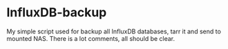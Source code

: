 # InfluxDB-backup
My simple script used for backup all InfluxDB databases, tarr it and send to mounted NAS. There is a lot comments, all should be clear. 

